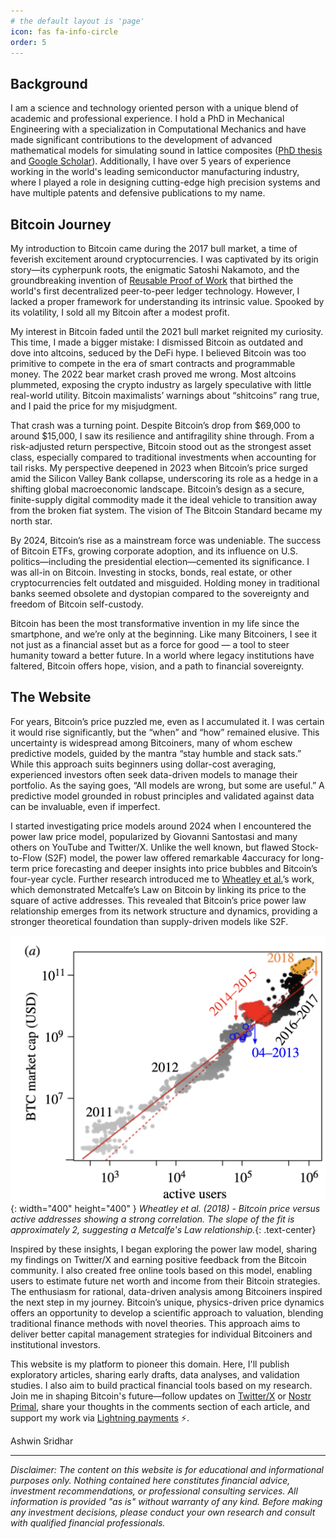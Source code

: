 ```yaml
---
# the default layout is 'page'
icon: fas fa-info-circle
order: 5
---
```


## Background
I am a science and technology oriented person with a unique blend of academic and professional experience. I hold a PhD in Mechanical Engineering with a specialization in Computational Mechanics and have made significant contributions to the development of advanced mathematical models for simulating sound in lattice composites ([PhD thesis](https://pure.tue.nl/ws/portalfiles/portal/116598605/20190117_CO_Sridhar.pdf) and [Google Scholar](https://scholar.google.com/citations?user=iNBHFnMAAAAJ&hl=en)). Additionally, I have over 5 years of experience working in the world's leading semiconductor manufacturing industry, where I played a role in designing cutting-edge high precision systems and have multiple patents and defensive publications to my name.

## Bitcoin Journey
My introduction to Bitcoin came during the 2017 bull market, a time of feverish excitement around cryptocurrencies. I was captivated by its origin story—its cypherpunk roots, the enigmatic Satoshi Nakamoto, and the groundbreaking invention of [Reusable Proof of Work](https://nakamotoinstitute.org/finney/rpow/index.html) that birthed the world's first decentralized peer-to-peer ledger technology. However, I lacked a proper framework for understanding its intrinsic value. Spooked by its volatility, I sold all my Bitcoin after a modest profit.

My interest in Bitcoin faded until the 2021 bull market reignited my curiosity. This time, I made a bigger mistake: I dismissed Bitcoin as outdated and dove into altcoins, seduced by the DeFi hype. I believed Bitcoin was too primitive to compete in the era of smart contracts and programmable money. The 2022 bear market crash proved me wrong. Most altcoins plummeted, exposing the crypto industry as largely speculative with little real-world utility. Bitcoin maximalists’ warnings about “shitcoins” rang true, and I paid the price for my misjudgment.

That crash was a turning point. Despite Bitcoin’s drop from $69,000 to around $15,000, I saw its resilience and antifragility shine through. From a risk-adjusted return perspective, Bitcoin stood out as the strongest asset class, especially compared to traditional investments when accounting for tail risks. My perspective deepened in 2023 when Bitcoin’s price surged amid the Silicon Valley Bank collapse, underscoring its role as a hedge in a shifting global macroeconomic landscape. Bitcoin’s design as a secure, finite-supply digital commodity made it the ideal vehicle to transition away from the broken fiat system. The vision of The Bitcoin Standard became my north star.

By 2024, Bitcoin’s rise as a mainstream force was undeniable. The success of Bitcoin ETFs, growing corporate adoption, and its influence on U.S. politics—including the presidential election—cemented its significance. I was all-in on Bitcoin. Investing in stocks, bonds, real estate, or other cryptocurrencies felt outdated and misguided. Holding money in traditional banks seemed obsolete and dystopian compared to the sovereignty and freedom of Bitcoin self-custody.

Bitcoin has been the most transformative invention in my life since the smartphone, and we’re only at the beginning. Like many Bitcoiners, I see it not just as a financial asset but as a force for good — a tool to steer humanity toward a better future. In a world where legacy institutions have faltered, Bitcoin offers hope, vision, and a path to financial sovereignty.

## The Website 

For years, Bitcoin’s price puzzled me, even as I accumulated it. I was certain it would rise significantly, but the “when” and “how” remained elusive. This uncertainty is widespread among Bitcoiners, many of whom eschew predictive models, guided by the mantra “stay humble and stack sats.” While this approach suits beginners using dollar-cost averaging, experienced investors often seek data-driven models to manage their portfolio. As the saying goes, “All models are wrong, but some are useful.” A predictive model grounded in robust principles and validated against data can be invaluable, even if imperfect.

I started investigating price models around 2024 when I encountered the power law price model, popularized by Giovanni Santostasi and many others on YouTube and Twitter/X. Unlike the well known, but flawed Stock-to-Flow (S2F) model, the power law offered remarkable 4accuracy for long-term price forecasting and deeper insights into price bubbles and Bitcoin’s four-year cycle. Further research introduced me to [Wheatley et al.](https://papers.ssrn.com/sol3/papers.cfm?abstract_id=3141050)’s work, which demonstrated Metcalfe’s Law on Bitcoin by linking its price to the square of active addresses. This revealed that Bitcoin’s price power law relationship emerges from its network structure and dynamics, providing a stronger theoretical foundation than supply-driven models like S2F.

![Wheatley et al. - Bitcoin price vs active addresses](/assets/img/Wheatley.png){: width="400" height="400" }
_Wheatley et al. (2018) - Bitcoin price versus active addresses showing a strong correlation. The slope of the fit is approximately 2, suggesting a Metcalfe's Law relationship._{: .text-center}


Inspired by these insights, I began exploring the power law model, sharing my findings on Twitter/X and earning positive feedback from the Bitcoin community. I also created free online tools based on this model, enabling users to estimate future net worth and income from their Bitcoin strategies. The enthusiasm for rational, data-driven analysis among Bitcoiners inspired the next step in my journey. Bitcoin’s unique, physics-driven price dynamics offers an opportunity to develop a scientific approach to valuation, blending traditional finance methods with novel theories. This approach aims to deliver better capital management strategies for individual Bitcoiners and institutional investors.

This website is my platform to pioneer this domain. Here, I'll publish exploratory articles, sharing early drafts, data analyses, and validation studies. I also aim to build practical financial tools based on my research. Join me in shaping Bitcoin's future—follow updates on [Twitter/X](https://twitter.com/metashwin) or [Nostr Primal](https://primal.net/p/nprofile1qqs9am94d4egsv4sg538emtkf64q4wjk04dx977dasv6vdgaxshls8gpr3s4x), share your thoughts in the comments section of each article, and support my work via [Lightning payments](/support/) ⚡️.



Ashwin Sridhar


---

*Disclaimer: The content on this website is for educational and informational purposes only. Nothing contained here constitutes financial advice, investment recommendations, or professional consulting services. All information is provided "as is" without warranty of any kind. Before making any investment decisions, please conduct your own research and consult with qualified financial professionals.*



